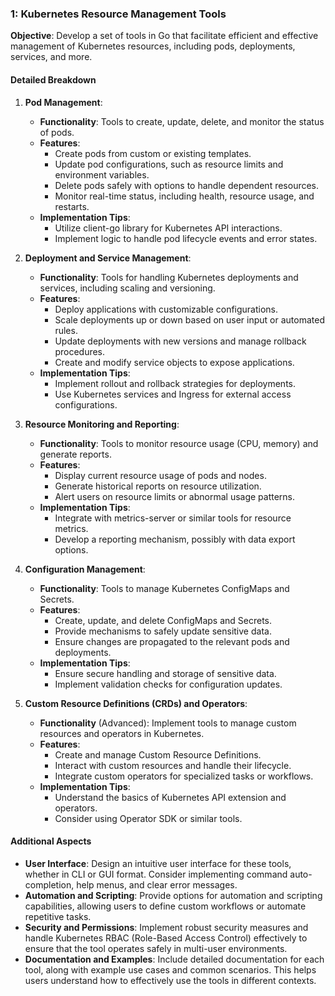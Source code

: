### 1: Kubernetes Resource Management Tools
**Objective**: Develop a set of tools in Go that facilitate efficient and effective management of Kubernetes resources, including pods, deployments, services, and more.

#### Detailed Breakdown

1. **Pod Management**:
   - **Functionality**: Tools to create, update, delete, and monitor the status of pods.
   - **Features**:
     - Create pods from custom or existing templates.
     - Update pod configurations, such as resource limits and environment variables.
     - Delete pods safely with options to handle dependent resources.
     - Monitor real-time status, including health, resource usage, and restarts.
   - **Implementation Tips**:
     - Utilize client-go library for Kubernetes API interactions.
     - Implement logic to handle pod lifecycle events and error states.

2. **Deployment and Service Management**:
   - **Functionality**: Tools for handling Kubernetes deployments and services, including scaling and versioning.
   - **Features**:
     - Deploy applications with customizable configurations.
     - Scale deployments up or down based on user input or automated rules.
     - Update deployments with new versions and manage rollback procedures.
     - Create and modify service objects to expose applications.
   - **Implementation Tips**:
     - Implement rollout and rollback strategies for deployments.
     - Use Kubernetes services and Ingress for external access configurations.

3. **Resource Monitoring and Reporting**:
   - **Functionality**: Tools to monitor resource usage (CPU, memory) and generate reports.
   - **Features**:
     - Display current resource usage of pods and nodes.
     - Generate historical reports on resource utilization.
     - Alert users on resource limits or abnormal usage patterns.
   - **Implementation Tips**:
     - Integrate with metrics-server or similar tools for resource metrics.
     - Develop a reporting mechanism, possibly with data export options.

4. **Configuration Management**:
   - **Functionality**: Tools to manage Kubernetes ConfigMaps and Secrets.
   - **Features**:
     - Create, update, and delete ConfigMaps and Secrets.
     - Provide mechanisms to safely update sensitive data.
     - Ensure changes are propagated to the relevant pods and deployments.
   - **Implementation Tips**:
     - Ensure secure handling and storage of sensitive data.
     - Implement validation checks for configuration updates.

5. **Custom Resource Definitions (CRDs) and Operators**:
   - **Functionality** (Advanced): Implement tools to manage custom resources and operators in Kubernetes.
   - **Features**:
     - Create and manage Custom Resource Definitions.
     - Interact with custom resources and handle their lifecycle.
     - Integrate custom operators for specialized tasks or workflows.
   - **Implementation Tips**:
     - Understand the basics of Kubernetes API extension and operators.
     - Consider using Operator SDK or similar tools.

#### Additional Aspects

- **User Interface**: Design an intuitive user interface for these tools, whether in CLI or GUI format. Consider implementing command auto-completion, help menus, and clear error messages.
- **Automation and Scripting**: Provide options for automation and scripting capabilities, allowing users to define custom workflows or automate repetitive tasks.
- **Security and Permissions**: Implement robust security measures and handle Kubernetes RBAC (Role-Based Access Control) effectively to ensure that the tool operates safely in multi-user environments.
- **Documentation and Examples**: Include detailed documentation for each tool, along with example use cases and common scenarios. This helps users understand how to effectively use the tools in different contexts.
